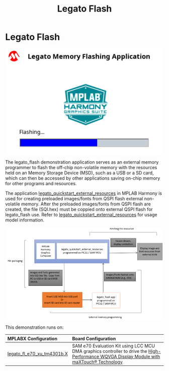 ﻿---
parent: Example Applications
title: Legato Flash
nav_order: 4
---

# Legato Flash

![](./../../docs/html/legato_flash_run3.png)

The legato_flash demonstration application serves as an external memory programmer to flash the off-chip non-volatile memory with the resources held on an Memory Storage Device (MSD), such as a USB or a SD card, which can then be accessed by other applications saving on-chip memory for other programs and resources.

The application [legato_quickstart_external_resources](../legato_quickstart_ext_res/readme.md) in MPLAB Harmony is used for creating preloaded images/fonts from QSPI flash external non-volatile memory. After the preloaded images/fonts from QSPI flash are created, the file (SQI.hex) must be coppied onto external QSPI flash for legato_flash use. Refer to [legato_quickstart_external_resources](../legato_quickstart_ext_res/readme.md) for usage model information.

![](./../../docs/html/external_resources_flash_reader_diagram.png)

This demonstration runs on:

|MPLABX Configuration|Board Configuration|
|:-------------------|:------------------|
|[legato_fl_e70_xu_tm4301b.X](./firmware/legato_fl_e70_xu_tm4301b.X/readme.md)|SAM e70 Evaluation Kit using LCC MCU DMA graphics controller to drive the [High-Performance WQVGA Display Module with maXTouch® Technology](https://www.microchip.com/DevelopmentTools/ProductDetails/PartNO/AC320005-4)|


 
